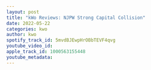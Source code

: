```yaml
---
layout: post
title: "kWo Reviews: NJPW Strong Capital Collision"
date: 2022-05-22
categories: kwo
author: kwo
spotify_track_id: 5mvdBJEwpHrOBbTEVF4qvg
youtube_video_id: 
apple_track_id: 1000563155448
youtube_metadata: 
---
```

